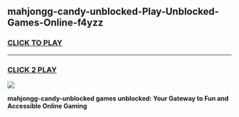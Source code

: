 
## mahjongg-candy-unblocked-Play-Unblocked-Games-Online-f4yzz
<h3>
<a href="https://premium76.site?title=mahjongg-candy-unblocked&ref=25A">CLICK TO PLAY</a></h3>
<hr>

<h3>
<a href="https://premium76.site?title=mahjongg-candy-unblocked&ref=25A">CLICK 2 PLAY</a>
  
</h3>

<a href="https://premium76.site?title=mahjongg-candy-unblocked&ref=25A"><img src="https://clearcache.store/games.png"></a>


**mahjongg-candy-unblocked games unblocked: Your Gateway to Fun and Accessible Online Gaming**
